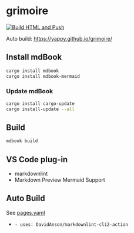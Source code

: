 # grimoire

[![Build HTML and Push](https://github.com/yappy/grimoire/actions/workflows/pages.yaml/badge.svg)](https://github.com/yappy/grimoire/actions/workflows/pages.yaml)

Auto build: <https://yappy.github.io/grimoire/>

## Install mdBook

```sh
cargo install mdbook
cargo install mdbook-mermaid
```

### Update mdBook

```sh
cargo install cargo-update
cargo install-update --all
```

## Build

```sh
mdbook build
```

## VS Code plug-in

* markdownlint
* Markdown Preview Mermaid Support

## Auto Build

See [pages.yaml](./.github/workflows/pages.yaml)

* `- uses: DavidAnson/markdownlint-cli2-action`
